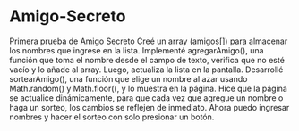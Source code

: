 # Amigo-Secreto
Primera prueba de Amigo Secreto
Creé un array (amigos[]) para almacenar los nombres que ingrese en la lista.
Implementé agregarAmigo(), una función que toma el nombre desde el campo de texto, verifica que no esté vacío y lo añade al array. Luego, actualiza la lista en la pantalla.
Desarrollé sortearAmigo(), una función que elige un nombre al azar usando Math.random() y Math.floor(), y lo muestra en la página.
Hice que la página se actualice dinámicamente, para que cada vez que agregue un nombre o haga un sorteo, los cambios se reflejen de inmediato.
Ahora puedo ingresar nombres y hacer el sorteo con solo presionar un botón. 
